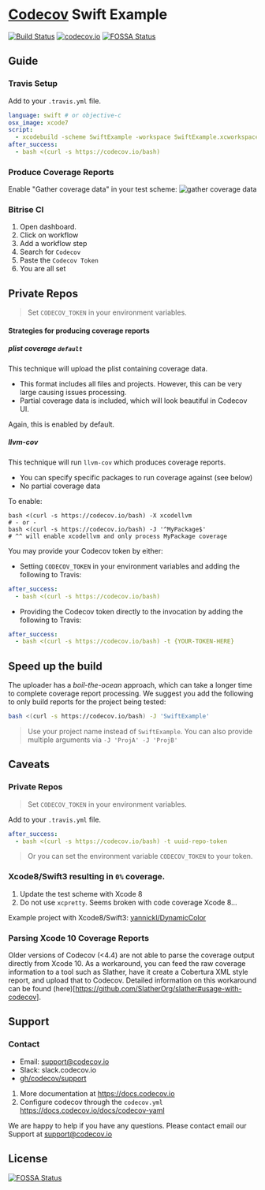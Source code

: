 [Codecov][1] Swift Example
==========================

[![Build Status](https://travis-ci.org/codecov/example-swift.svg)](https://travis-ci.org/codecov/example-swift) [![codecov.io](https://codecov.io/gh/codecov/example-swift/branch/master/graphs/badge.svg)](https://codecov.io/gh/codecov/example-swift/branch/master)
[![FOSSA Status](https://app.fossa.com/api/projects/git%2Bgithub.com%2Fcodecov%2Fexample-swift.svg?type=shield)](https://app.fossa.com/projects/git%2Bgithub.com%2Fcodecov%2Fexample-swift?ref=badge_shield)

## Guide
### Travis Setup

Add to your `.travis.yml` file.
```yml
language: swift # or objective-c
osx_image: xcode7
script:
  - xcodebuild -scheme SwiftExample -workspace SwiftExample.xcworkspace -sdk iphonesimulator -destination 'platform=iOS Simulator,name=iPhone 6S,OS=9.1' build test
after_success:
  - bash <(curl -s https://codecov.io/bash)
```
### Produce Coverage Reports
Enable "Gather coverage data" in your test scheme:
![gather coverage data](docs/gather_coverage_data.png)

### Bitrise CI

1. Open dashboard.
2. Click on workflow
3. Add a workflow step
4. Search for `Codecov`
5. Paste the `Codecov Token`
6. You are all set

## Private Repos
> Set `CODECOV_TOKEN` in your environment variables.

#### Strategies for producing coverage reports

##### plist coverage `default`
This technique will upload the plist containing coverage data.
- This format includes all files and projects. However, this can be very large causing issues processing.
- Partial coverage data is included, which will look beautiful in Codecov UI.

Again, this is enabled by default.

##### llvm-cov
This technique will run `llvm-cov` which produces coverage reports.
- You can specify specific packages to run coverage against (see below)
- No partial coverage data

To enable:

```
bash <(curl -s https://codecov.io/bash) -X xcodellvm
# - or -
bash <(curl -s https://codecov.io/bash) -J '^MyPackage$'
# ^^ will enable xcodellvm and only process MyPackage coverage
```

You may provide your Codecov token by either:

- Setting `CODECOV_TOKEN` in your environment variables and adding the following to Travis:
```yml
after_success:
  - bash <(curl -s https://codecov.io/bash)
```
- Providing the Codecov token directly to the invocation by adding the following to Travis:
```yml
after_success:
  - bash <(curl -s https://codecov.io/bash) -t {YOUR-TOKEN-HERE}
```

## Speed up the build
The uploader has a *boil-the-ocean* approach, which can take a longer time to complete coverage report processing.
We suggest you add the following to only build reports for the project being tested:

```sh
bash <(curl -s https://codecov.io/bash) -J 'SwiftExample'
```
> Use your project name instead of `SwiftExample`. You can also provide multiple arguments via `-J 'ProjA' -J 'ProjB'`

## Caveats
### Private Repos
> Set `CODECOV_TOKEN` in your environment variables.

Add to your `.travis.yml` file.
```yml
after_success:
  - bash <(curl -s https://codecov.io/bash) -t uuid-repo-token
```
> Or you can set the environment variable `CODECOV_TOKEN` to your token.

### Xcode8/Swift3 resulting in `0%` coverage.

1. Update the test scheme with Xcode 8
2. Do not use `xcpretty`. Seems broken with code coverage Xcode 8...

Example project with Xcode8/Swift3: [yannickl/DynamicColor](https://github.com/yannickl/DynamicColor/blob/6ac768ba5c14941be5ebe169aca408655e185b20/.travis.yml)

### Parsing Xcode 10 Coverage Reports

Older versions of Codecov (<4.4) are not able to parse the coverage output directly from Xcode 10. As a workaround, you can feed the raw coverage information to a tool such as Slather, have it create a Cobertura XML style report, and upload that to Codecov. Detailed information on this workaround can be found (here)[https://github.com/SlatherOrg/slather#usage-with-codecov].

## Support
### Contact
- Email: support@codecov.io
- Slack: slack.codecov.io
- [gh/codecov/support](https://github.com/codecov/support)

1. More documentation at https://docs.codecov.io
2. Configure codecov through the `codecov.yml`  https://docs.codecov.io/docs/codecov-yaml


We are happy to help if you have any questions. Please contact email our Support at [support@codecov.io](mailto:support@codecov.io)

[1]: https://codecov.io/
[4]: https://github.com/codecov/codecov-python


## License
[![FOSSA Status](https://app.fossa.com/api/projects/git%2Bgithub.com%2Fcodecov%2Fexample-swift.svg?type=large)](https://app.fossa.com/projects/git%2Bgithub.com%2Fcodecov%2Fexample-swift?ref=badge_large)